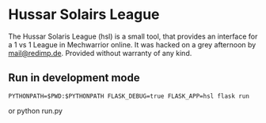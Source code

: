Hussar Solairs League
=====================

The Hussar Solaris League (hsl) is a small tool, that provides an interface
for a 1 vs 1 League in Mechwarrior online. It was hacked on a grey
afternoon by mail@redimp.de. Provided without warranty of any kind.


Run in development mode
-----------------------

    PYTHONPATH=$PWD:$PYTHONPATH FLASK_DEBUG=true FLASK_APP=hsl flask run

or
    python run.py

